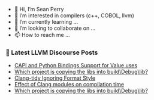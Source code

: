 - 👋 Hi, I’m Sean Perry
- 👀 I’m interested in compilers (c++, COBOL, llvm)
- 🌱 I’m currently learning ...
- 💞️ I’m looking to collaborate on ...
- 📫 How to reach me ...

<!---
s66perry/s66perry is a ✨ special ✨ repository because its `README.md` (this file) appears on your GitHub profile.
You can click the Preview link to take a look at your changes.
--->
### 📕 Latest LLVM Discourse Posts

<!-- DISCOURSE-LLVM:START -->
- [CAPI and Python Bindings Support for Value uses](https://discourse.llvm.org/t/capi-and-python-bindings-support-for-value-uses/65458#post_1)
- [Which project is copying the libs into build\Debug\lib?](https://discourse.llvm.org/t/which-project-is-copying-the-libs-into-build-debug-lib/65455#post_3)
- [Clang-tidy Ignoring Format Style](https://discourse.llvm.org/t/clang-tidy-ignoring-format-style/65457#post_1)
- [Effect of Clang modules on compilation time](https://discourse.llvm.org/t/effect-of-clang-modules-on-compilation-time/65374#post_5)
- [Which project is copying the libs into build\Debug\lib?](https://discourse.llvm.org/t/which-project-is-copying-the-libs-into-build-debug-lib/65455#post_2)
<!-- DISCOURSE-LLVM:END -->
